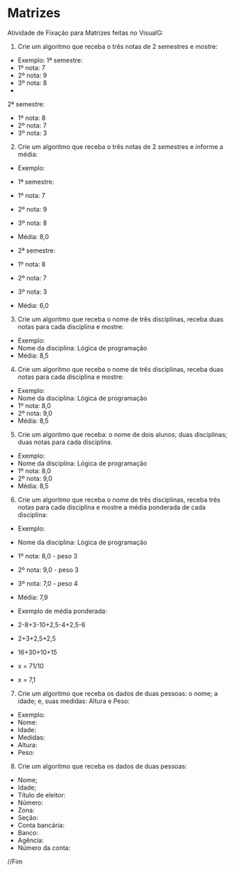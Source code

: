 # Matrizes

Atividade de Fixação para Matrizes feitas no VisualG:
 
1. Crie um algoritmo que receba o três notas de 2 semestres e mostre: 

- Exemplo: 
 1ª semestre: 
- 1º nota: 7  
- 2º nota: 9 
- 3º nota: 8 
- 
 2ª semestre: 
- 1º nota: 8 
- 2º nota: 7 
- 3º nota: 3 
 
2. Crie um algoritmo que receba o três notas de 2 semestres e informe a média: 

- Exemplo: 
- 1ª semestre: 
- 1º nota: 7  
- 2º nota: 9 
- 3º nota: 8 
- Média: 8,0


- 2ª semestre: 
- 1º nota: 8 
- 2º nota: 7 
- 3º nota: 3 
- Média: 6,0 
 
3. Crie um algoritmo que receba o nome de três disciplinas, receba duas notas para cada disciplina e mostre: 

- Exemplo: 
- Nome da disciplina: Lógica de programação 
- Média: 8,5 

4. Crie um algoritmo que receba o nome de três disciplinas, receba duas notas para cada disciplina e mostre: 

- Exemplo: 
- Nome da disciplina: Lógica de programação 
- 1º nota: 8,0
- 2º nota: 9,0 
- Média: 8,5 

5. Crie um algoritmo que receba: o nome de dois alunos; duas disciplinas; duas notas para cada disciplina.

- Exemplo: 
- Nome da disciplina: Lógica de programação 
- 1º nota: 8,0 
- 2º nota: 9,0 
- Média: 8,5
 
6. Crie um algoritmo que receba o nome de três disciplinas, receba três notas para cada disciplina e mostre a média ponderada de cada disciplina:

- Exemplo: 
- Nome da disciplina: Lógica de programação 
- 1º nota: 8,0 - peso 3 
- 2º nota: 9,0 - peso 3 
- 3º nota: 7,0 - peso 4 
- Média: 7,9 


- Exemplo de média ponderada:  
- 2-8+3-10+2,5-4+2,5-6 
- 2+3+2,5+2,5 
- 16+30+10+15 
- x = 71/10 
- x = 7,1 
 
7. Crie um algoritmo que receba os dados de duas pessoas: o nome; a idade; e, suas medidas: Altura e Peso:

- Exemplo: 
- Nome: 
- Idade: 
- Medidas: 
- Altura: 
- Peso:
 
8. Crie um algoritmo que receba os dados de duas pessoas: 
- Nome; 
- Idade; 
- Título de eleitor: 
- Número: 
- Zona: 
- Seção: 
- Conta bancária: 
- Banco: 
- Agência: 
- Número da conta: 

//Fim

